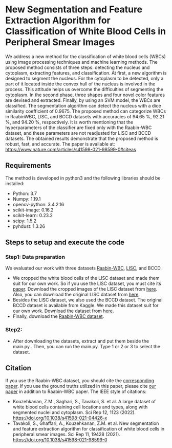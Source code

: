
# New Segmentation and Feature Extraction Algorithm for Classification of White Blood Cells in Peripheral Smear Images 

We address a new method for the classification of white blood cells (WBCs) using image processing techniques and machine learning methods. The proposed method consists of three steps: detecting the nucleus and cytoplasm, extracting features, and classification. At first, a new algorithm is designed to segment the nucleus. For the cytoplasm to be detected, only a part of it located inside the convex hull of the nucleus is involved in the process. This attitude helps us overcome the difficulties of segmenting the cytoplasm. In the second phase, three shapes and four novel color features are devised and extracted. Finally, by using an SVM model, the WBCs are classified. The segmentation algorithm can detect the nucleus with a dice similarity coefficient of 0.9675. The proposed method can categorize WBCs in RaabinWBC, LISC, and BCCD datasets with accuracies of 94.65 %, 92.21 %, and 94.20 %, respectively. It is worth mentioning that the hyperparameters of the classifier are fixed only with the Raabin-WBC dataset, and these parameters are not readjusted for LISC and BCCD datasets. The obtained results demonstrate that the proposed method is robust, fast, and accurate. The paper is available at:
https://www.nature.com/articles/s41598-021-98599-0#citeas


## Requirements
The method is developed in python3 and the following libraries should be installed:

* Python: 3.7
* Numpy: 1.19.1
* opencv-python: 3.4.2.16
* scikit-image: 0.16.2
* scikit-learn: 0.23.2
* scipy: 1.5.2
* pyhdust: 1.3.26

## Steps to setup and execute the code
### Step1: Data preparation
We evaluated our work with three datasets [Raabin-WBC](https://doi.org/10.1101/2021.05.02.442287), [LISC](https://doi.org/10.1016/j.compmedimag.2011.01.003), and BCCD. 
* We cropped the white blood cells of the LISC dataset and made them suit for our own work. So if you use the LISC dataset, you must cite its [paper](https://doi.org/10.1016/j.compmedimag.2011.01.003). Download the cropped images of the LISC dataset from [here](https://drive.google.com/file/d/1gknVrSs1CRy8PoIh1HXiGu-1ObH3cQ9S/view?usp=sharing). Also, you can download the original LISC dataset from [here](http://users.cecs.anu.edu.au/~hrezatofighi/Data/Leukocyte%20Data.htm).
* Besides the LISC dataset, we also used the BCCD dataset. The original BCCD dataset is available from Kaggle. We made this dataset suit for our own work. Download the dataset from [here](https://drive.google.com/file/d/1h-wuDURfuKeJYvKOWTcYpuyMxNy0lzIt/view?usp=sharing).
* Finally, download the [Raabin-WBC dataset](http://www.raabindata.ir/WBC/Cropped_double_labeled/PaperFormatData.rar). 
### Step2:
* After downloading the datasets, extract and put them beside the main.py . Then,  you can run the main.py. Type 1 or 2 or 3 to select the dataset.
## Citation
If you use the Raabin-WBC dataset, you should cite the [corresponding paper](https://doi.org/10.1101/2021.05.02.442287). If you use the ground truths utilized in this paper, please cite [our paper](https://doi.org/10.1101/2021.04.29.441751) in addition to Raabin-WBC paper. The IEEE style of citations:
* Kouzehkanan, Z.M., Saghari, S., Tavakoli, S. et al. A large dataset of white blood cells containing cell locations and types, along with segmented nuclei and cytoplasm. Sci Rep 12, 1123 (2022). https://doi.org/10.1038/s41598-021-04426-x
* Tavakoli, S., Ghaffari, A., Kouzehkanan, Z.M. et al. New segmentation and feature extraction algorithm for classification of white blood cells in peripheral smear images. Sci Rep 11, 19428 (2021). https://doi.org/10.1038/s41598-021-98599-0





